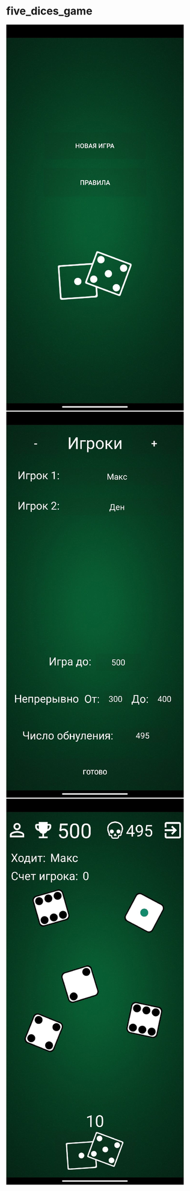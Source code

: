 ﻿# five_dices_game
![Screenshot](screenshot_1.jpg?s=50) ![Screenshot](screenshot_2.jpg) ![Screenshot](screenshot_3.jpg)

